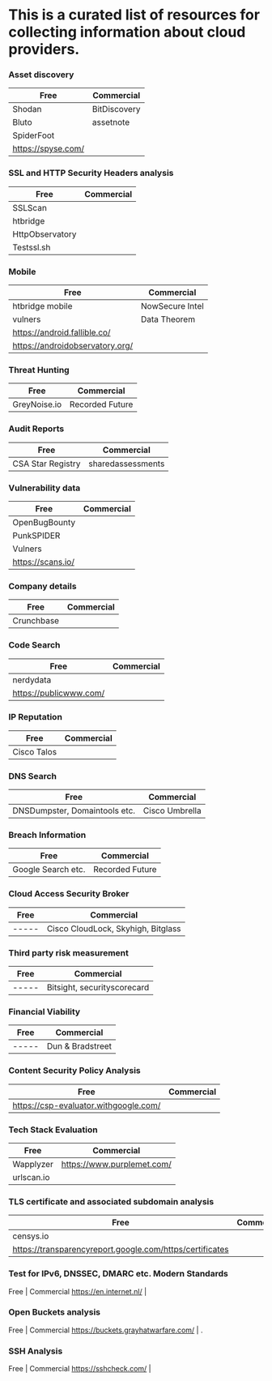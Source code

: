 # This is a curated list of resources for collecting information about cloud providers. 



### Asset discovery

Free | Commercial
---- | ----------
Shodan | BitDiscovery
Bluto | assetnote
SpiderFoot | 
https://spyse.com/ | 


### SSL and HTTP Security Headers analysis 

Free | Commercial
---- | ---------
SSLScan | 
htbridge | 
HttpObservatory | 
Testssl.sh|


### Mobile

Free | Commercial
-----| ----------
htbridge mobile| NowSecure Intel
vulners | Data Theorem
https://android.fallible.co/ |
https://androidobservatory.org/|

### Threat Hunting

Free | Commercial
-----| ----------
GreyNoise.io| Recorded Future

### Audit Reports

Free | Commercial
-----| ----------
CSA Star Registry| sharedassessments

### Vulnerability data 

Free | Commercial
-----| ----------
OpenBugBounty| 
PunkSPIDER |
Vulners |
https://scans.io/ | 

### Company details

Free | Commercial
-----| ----------
Crunchbase| 

### Code Search

Free | Commercial
-----| ----------
nerdydata| 
https://publicwww.com/ | 

### IP Reputation

Free | Commercial
-----| ----------
Cisco Talos| 

### DNS Search

Free | Commercial
-----| ----------
DNSDumpster, Domaintools etc.| Cisco Umbrella


### Breach Information

Free | Commercial
-----| ----------
Google Search etc.| Recorded Future

### Cloud Access Security Broker

Free | Commercial
-----| ----------
-----| Cisco CloudLock, Skyhigh, Bitglass

### Third party risk measurement

Free | Commercial
-----| ----------
-----| Bitsight, securityscorecard 

### Financial Viability

Free | Commercial
-----| ----------
-----| Dun & Bradstreet

### Content Security Policy Analysis

Free | Commercial
-----|-----------
https://csp-evaluator.withgoogle.com/ |

### Tech Stack Evaluation

Free | Commercial
-----| ----------
Wapplyzer | https://www.purplemet.com/
urlscan.io|

### TLS certificate and associated subdomain analysis

Free | Commercial
-----| ----------
censys.io|
https://transparencyreport.google.com/https/certificates | 

### Test for IPv6, DNSSEC, DMARC etc. Modern Standards

Free | Commercial
https://en.internet.nl/ | 


### Open Buckets analysis

Free | Commercial
https://buckets.grayhatwarfare.com/ | . 

### SSH Analysis 

Free | Commercial
https://sshcheck.com/ |









